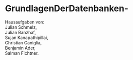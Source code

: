 # GrundlagenDerDatenbanken-
Hausaufgaben von:
<br /> Julian Schmelz,<br />
Julian Banzhaf,<br />
Sujan Kanapathipillai,<br />
Christian Caniglia,<br />
Benjamin Ader,<br />
Salman Fichtner.

